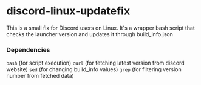 # discord-linux-updatefix
This is a small fix for Discord users on Linux. It's a wrapper bash script that checks the launcher version and updates it through build_info.json

### Dependencies
`bash` (for script execution)
`curl` (for fetching latest version from discord website)
`sed` (for changing build_info values)
`grep` (for filtering version number from fetched data)

